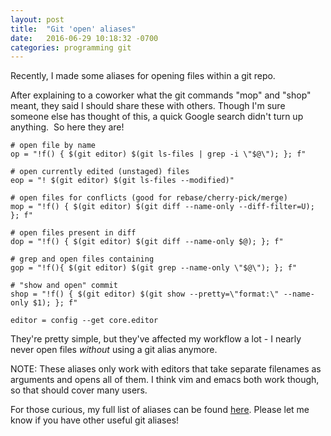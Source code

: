 ```yaml
---
layout: post
title:  "Git 'open' aliases"
date:   2016-06-29 10:18:32 -0700
categories: programming git
---
```


Recently, I made some aliases for opening files within a git repo.

After explaining to a coworker what the git commands "mop" and "shop" meant, they said I should share these with others.
Though I'm sure someone else has thought of this, a quick Google search didn't turn up anything.  So here they are!

```
# open file by name
op = "!f() { $(git editor) $(git ls-files | grep -i \"$@\"); }; f"

# open currently edited (unstaged) files
eop = "! $(git editor) $(git ls-files --modified)"

# open files for conflicts (good for rebase/cherry-pick/merge)
mop = "!f() { $(git editor) $(git diff --name-only --diff-filter=U); }; f"

# open files present in diff
dop = "!f() { $(git editor) $(git diff --name-only $@); }; f"

# grep and open files containing
gop = "!f(){ $(git editor) $(git grep --name-only \"$@\"); }; f"

# "show and open" commit
shop = "!f() { $(git editor) $(git show --pretty=\"format:\" --name-only $1); }; f"

editor = config --get core.editor
```

They're pretty simple, but they've affected my workflow a lot - I nearly never open files *without* using a git alias anymore.

NOTE: These aliases only work with editors that take separate filenames as arguments and opens all of them.
I think vim and emacs both work though, so that should cover many users.

For those curious, my full list of aliases can be found [here](https://github.com/WuTheFWasThat/dotfiles/blob/master/.gitconfig).
Please let me know if you have other useful git aliases!
